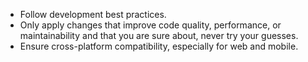 <!-- Use this file to provide workspace-specific custom instructions to Copilot. For more details, visit https://code.visualstudio.com/docs/copilot/copilot-customization#_use-a-githubcopilotinstructionsmd-file -->

- Follow development best practices.
- Only apply changes that improve code quality, performance, or maintainability and that you are sure about, never try your guesses.
- Ensure cross-platform compatibility, especially for web and mobile.